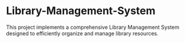 # Library-Management-System
This project implements a comprehensive Library Management System designed to efficiently organize and manage library resources. 
